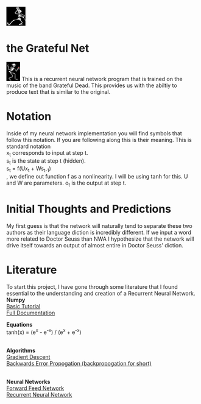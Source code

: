 <img src="mascot1.jpg" alt="mascot" height=50/> <h1>**the Grateful Net**</h1> <img src="mascot2.jpg" alt="mascot" height=50/>
This is a recurrent neural network program that is trained on the music of the band Grateful Dead.  This provides us with the abiltiy to produce text that is similar to the original.

# Notation
Inside of my neural network implementation you will find symbols that follow this notation.  If you are following along this is their meaning.  This is standard notation</br>
x<sub>t</sub> corresponds to input at step t.</br>
s<sub>t</sub> is the state at step t (hidden).</br>
s<sub>t</sub> = f(Ux<sub>t</sub> + Ws<sub>t-1</sub>)</br>, we define out function f as a nonlinearity.  I will be using tanh for this.  U and W are parameters.
o<sub>t</sub> is the output at step t.

# Initial Thoughts and Predictions
My first guess is that the network will naturally tend to separate these two authors as their language diction is incredibly different.  If we input a word more related to Doctor Seuss than NWA I hypothesize that the network will drive itself towards an output of almost entire in Doctor Seuss' diction.

# Literature
To start this project, I have gone through some literature that I found essential to the understanding and creation of a Recurrent Neural Network.</br>
__Numpy__</br>
 [Basic Tutorial](https://docs.scipy.org/doc/numpy-dev/user/quickstart.html)</br>
 [Full Documentation](https://docs.scipy.org/doc/numpy-1.11.0/reference/)</br>

__Equations__</br>
 tanh(x) = (e<sup>x</sup> - e<sup>-x</sup>) / (e<sup>x</sup> + e<sup>-x</sup>)</br>
</br>

__Algorithms__</br>
 [Gradient Descent](https://en.wikipedia.org/wiki/Gradient_descent)</br>
 [Backwards Error Propogation (backpropogation for short)](https://en.wikipedia.org/wiki/Backpropagation)</br>
</br>

__Neural Networks__</br>
 [Forward Feed Network](https://en.wikipedia.org/wiki/Feedforward_neural_network)</br>
 [Recurrent Neural Network](https://en.wikipedia.org/wiki/Recurrent_neural_network)</br>
